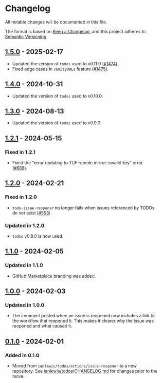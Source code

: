 # Changelog

All notable changes will be documented in this file.

The format is based on [Keep a Changelog](https://keepachangelog.com/en/1.0.0/),
and this project adheres to [Semantic Versioning](https://semver.org/spec/v2.0.0.html).

## [1.5.0] - 2025-02-17

- Updated the version of `todos` used to v0.11.0
  ([#1474](https://github.com/ianlewis/todo-issue-reopener/issues/1474)).
- Fixed edge cases in `vanityURLs` feature
  ([#1475](https://github.com/ianlewis/todo-issue-reopener/issues/1475)).

## [1.4.0] - 2024-10-31

- Updated the version of `todos` used to v0.10.0.

## [1.3.0] - 2024-08-13

- Updated the version of `todos` used to v0.9.0.

## [1.2.1] - 2024-05-15

### Fixed in 1.2.1

- Fixed the "error updating to TUF remote mirror: invalid key" error
  ([#688](https://github.com/ianlewis/todo-issue-reopener/issues/688)).

## [1.2.0] - 2024-02-21

### Fixed in 1.2.0

- `todo-issue-reopener` no longer fails when issues referenced by TODOs do not
  exist ([#553](https://github.com/ianlewis/todo-issue-reopener/issues/553)).

### Updated in 1.2.0

- `todos` v0.8.0 is now used.

## [1.1.0] - 2024-02-05

### Updated in 1.1.0

- GitHub Marketplace branding was added.

## [1.0.0] - 2024-02-03

### Updated in 1.0.0

- The comment posted when an issue is reopened now includes a link to the
  workflow that reopened it. This makes it clearer why the issue was reopened
  and what caused it.

## [0.1.0] - 2024-02-01

### Added in 0.1.0

- Moved from `ianlewis/todos/actions/issue-reopener` to a new repository. See
  [ianlewis/todos/CHANGELOG.md](https://github.com/ianlewis/todos/blob/main/CHANGELOG.md)
  for changes prior to the move.

[0.1.0]: https://github.com/ianlewis/todo-issue-reopener/releases/tag/v0.1.0
[1.0.0]: https://github.com/ianlewis/todo-issue-reopener/releases/tag/v1.0.0
[1.1.0]: https://github.com/ianlewis/todo-issue-reopener/releases/tag/v1.1.0
[1.2.0]: https://github.com/ianlewis/todo-issue-reopener/releases/tag/v1.2.0
[1.2.1]: https://github.com/ianlewis/todo-issue-reopener/releases/tag/v1.2.1
[1.3.0]: https://github.com/ianlewis/todo-issue-reopener/releases/tag/v1.3.0
[1.4.0]: https://github.com/ianlewis/todo-issue-reopener/releases/tag/v1.4.0
[1.5.0]: https://github.com/ianlewis/todo-issue-reopener/releases/tag/v1.5.0
